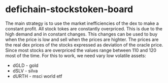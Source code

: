 # defichain-stockstoken-board

The main strategy is to use the market inefficiencies of the dex to make a constant profit.
All stock tokes are constantly overpriced. This is due to the high demand and in constant changes. This changes can be used to buy when the price is low and sell when the prices are highter.
The prices are the real dex prices of the stocks expressed as deviation of the oracle price. Since most stocks are overpriced the values range between 110 and 120 most of the time.
For this to work, we need vary low volatile assets:
* dGLD - gold
* dSLV - silva
* dURTH - msci world etf
